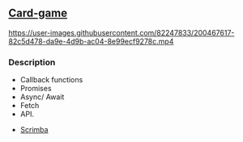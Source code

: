 ## [Card-game](https://frontendella.github.io/Card-game/)


https://user-images.githubusercontent.com/82247833/200467617-82c5d478-da9e-4d9b-ac04-8e99ecf9278c.mp4

  
### Description 

* Callback functions
* Promises 
* Async/ Await
* Fetch
* API.   

- [Scrimba](https://scrimba.com/allcourses)
